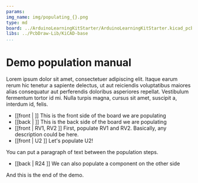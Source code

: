 ```yaml
---
params:
img_name: img/populating_{}.png
type: md
board: ../ArduinoLearningKitStarter/ArduinoLearningKitStarter.kicad_pcb
libs: ../PcbDraw-Lib/KiCAD-base
...
```


# Demo population manual

Lorem ipsum dolor sit amet, consectetuer adipiscing elit. Itaque earum rerum hic tenetur a sapiente delectus, ut aut reiciendis voluptatibus maiores alias consequatur aut perferendis doloribus asperiores repellat. Vestibulum fermentum tortor id mi. Nulla turpis magna, cursus sit amet, suscipit a, interdum id, felis.

- [[front | ]] This is the front side of the board we are populating
- [[back | ]] This is the back side of the board we are populating
- [[front | RV1, RV2 ]] First, populate RV1 and RV2. Basically, any description could be here.
- [[front | U2 ]] Let's populate U2!

You can put a paragraph of text between the population steps.

- [[back | R24 ]] We can also populate a component on the other side

And this is the end of the demo.